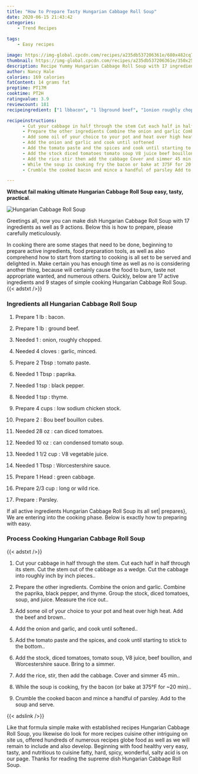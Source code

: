 ```yaml
---
title: "How to Prepare Tasty Hungarian Cabbage Roll Soup"
date: 2020-06-15 21:43:42
categories:
    - Trend Recipes
    
tags:
    - Easy recipes

image: https://img-global.cpcdn.com/recipes/a235db537206361e/680x482cq70/hungarian-cabbage-roll-soup-recipe-main-photo.jpg
thumbnail: https://img-global.cpcdn.com/recipes/a235db537206361e/350x250cq70/hungarian-cabbage-roll-soup-recipe-main-photo.jpg
description: Recipe Yummy Hungarian Cabbage Roll Soup with 17 ingredients and 9 stages of easy cooking.
author: Nancy Hale
calories: 169 calories
fatContent: 14 grams fat
preptime: PT17M
cooktime: PT2H
ratingvalue: 3.9
reviewcount: 181
recipeingredient: ["1 lbbacon", "1 lbground beef", "1onion roughly chopped", "4 clovesgarlic minced", "2 Tbsptomato paste", "1 Tbsppaprika", "1 tspblack pepper", "1 tspthyme", "4 cupslow sodium chicken stock", "2Bou beef bouillon cubes", "28 ozcan diced tomatoes", "10 ozcan condensed tomato soup", "1 1/2 cupV8 vegetable juice", "1 TbspWorcestershire sauce", "1 Headgreen cabbage", "2/3 cuplong or wild rice", "Parsley"]

recipeinstructions: 
      - Cut your cabbage in half through the stem Cut each half in half through its stem Cut the stem out of the cabbage as a wedge Cut the cabbage into roughly inch by inch pieces 
      - Prepare the other ingredients Combine the onion and garlic Combine the paprika black pepper and thyme Group the stock diced tomatoes soup and juice Measure the rice out 
      - Add some oil of your choice to your pot and heat over high heat Add the beef and brown 
      - Add the onion and garlic and cook until softened 
      - Add the tomato paste and the spices and cook until starting to stick to the bottom 
      - Add the stock diced tomatoes tomato soup V8 juice beef bouillon and Worcestershire sauce Bring to a simmer 
      - Add the rice stir then add the cabbage Cover and simmer 45 min 
      - While the soup is cooking fry the bacon or bake at 375F for 20 min 
      - Crumble the cooked bacon and mince a handful of parsley Add to the soup and serve

---
```




**Without fail making ultimate Hungarian Cabbage Roll Soup easy, tasty, practical**. 


![Hungarian Cabbage Roll Soup](https://img-global.cpcdn.com/recipes/a235db537206361e/680x482cq70/hungarian-cabbage-roll-soup-recipe-main-photo.jpg "Hungarian Cabbage Roll Soup")




Greetings all, now you can make dish Hungarian Cabbage Roll Soup with 17 ingredients as well as 9 actions. Below this is how to prepare, please carefully meticulously.

In cooking there are some stages that need to be done, beginning to prepare active ingredients, food preparation tools, as well as also comprehend how to start from starting to cooking is all set to be served and delighted in. Make certain you has enough time as well as no is considering another thing, because will certainly cause the food to burn, taste not appropriate wanted, and numerous others. Quickly, below are 17 active ingredients and 9 stages of simple cooking Hungarian Cabbage Roll Soup.
{{< adstxt />}}

### Ingredients all Hungarian Cabbage Roll Soup


1. Prepare 1 lb : bacon.

1. Prepare 1 lb : ground beef.

1. Needed 1 : onion, roughly chopped.

1. Needed 4 cloves : garlic, minced.

1. Prepare 2 Tbsp : tomato paste.

1. Needed 1 Tbsp : paprika.

1. Needed 1 tsp : black pepper.

1. Needed 1 tsp : thyme.

1. Prepare 4 cups : low sodium chicken stock.

1. Prepare 2 : Bou beef bouillon cubes.

1. Needed 28 oz : can diced tomatoes.

1. Needed 10 oz : can condensed tomato soup.

1. Needed 1 1/2 cup : V8 vegetable juice.

1. Needed 1 Tbsp : Worcestershire sauce.

1. Prepare 1 Head : green cabbage.

1. Prepare 2/3 cup : long or wild rice.

1. Prepare  : Parsley.



If all active ingredients Hungarian Cabbage Roll Soup its all set| prepares}, We are entering into the cooking phase. Below is exactly how to preparing with easy.

### Process Cooking Hungarian Cabbage Roll Soup

{{< adstxt />}}


1. Cut your cabbage in half through the stem. Cut each half in half through its stem. Cut the stem out of the cabbage as a wedge. Cut the cabbage into roughly inch by inch pieces..



1. Prepare the other ingredients. Combine the onion and garlic. Combine the paprika, black pepper, and thyme. Group the stock, diced tomatoes, soup, and juice. Measure the rice out..



1. Add some oil of your choice to your pot and heat over high heat. Add the beef and brown..



1. Add the onion and garlic, and cook until softened..



1. Add the tomato paste and the spices, and cook until starting to stick to the bottom..



1. Add the stock, diced tomatoes, tomato soup, V8 juice, beef bouillon, and Worcestershire sauce. Bring to a simmer.



1. Add the rice, stir, then add the cabbage. Cover and simmer 45 min..



1. While the soup is cooking, fry the bacon (or bake at 375°F for ~20 min)..



1. Crumble the cooked bacon and mince a handful of parsley. Add to the soup and serve.





{{< adslink />}}

Like that formula simple make with established recipes Hungarian Cabbage Roll Soup, you likewise do look for more recipes cuisine other intriguing on site us, offered hundreds of numerous recipes globe food as well as we will remain to include and also develop. Beginning with food healthy very easy, tasty, and nutritious to cuisine fatty, hard, spicy, wonderful, salty acid is on our page. Thanks for reading the supreme dish Hungarian Cabbage Roll Soup.
